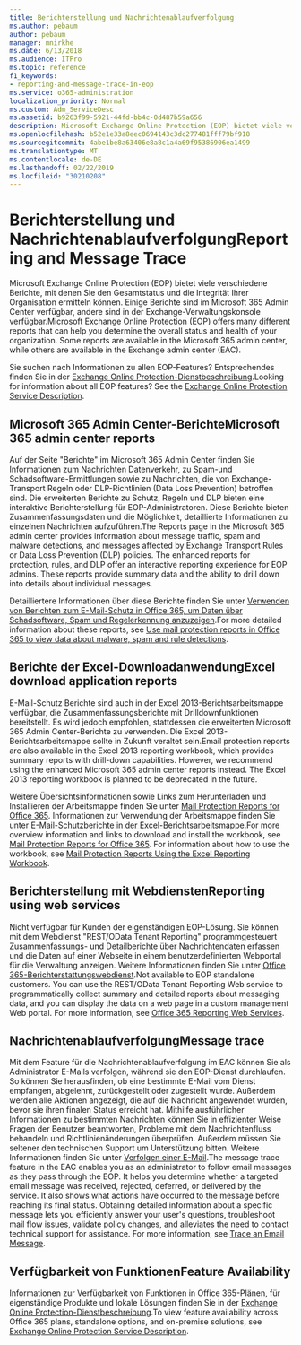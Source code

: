 ```yaml
---
title: Berichterstellung und Nachrichtenablaufverfolgung
ms.author: pebaum
author: pebaum
manager: mnirkhe
ms.date: 6/13/2018
ms.audience: ITPro
ms.topic: reference
f1_keywords:
- reporting-and-message-trace-in-eop
ms.service: o365-administration
localization_priority: Normal
ms.custom: Adm_ServiceDesc
ms.assetid: b9263f99-5921-44fd-bb4c-0d487b59a656
description: Microsoft Exchange Online Protection (EOP) bietet viele verschiedene Berichte, mit denen Sie den Gesamtstatus und die Integrität Ihrer Organisation ermitteln können. Einige Berichte sind im Microsoft 365 Admin Center verfügbar, andere sind in der Exchange-Verwaltungskonsole verfügbar.
ms.openlocfilehash: b52e1e33a8eec0694143c3dc277481fff79bf918
ms.sourcegitcommit: 4abe1be8a63406e8a8c1a4a69f95386906ea1499
ms.translationtype: MT
ms.contentlocale: de-DE
ms.lasthandoff: 02/22/2019
ms.locfileid: "30210208"
---
```

# <a name="reporting-and-message-trace"></a><span data-ttu-id="04ea7-104">Berichterstellung und Nachrichtenablaufverfolgung</span><span class="sxs-lookup"><span data-stu-id="04ea7-104">Reporting and Message Trace</span></span>

<span data-ttu-id="04ea7-p102">Microsoft Exchange Online Protection (EOP) bietet viele verschiedene Berichte, mit denen Sie den Gesamtstatus und die Integrität Ihrer Organisation ermitteln können. Einige Berichte sind im Microsoft 365 Admin Center verfügbar, andere sind in der Exchange-Verwaltungskonsole verfügbar.</span><span class="sxs-lookup"><span data-stu-id="04ea7-p102">Microsoft Exchange Online Protection (EOP) offers many different reports that can help you determine the overall status and health of your organization. Some reports are available in the Microsoft 365 admin center, while others are available in the Exchange admin center (EAC).</span></span>
  
<span data-ttu-id="04ea7-p103">Sie suchen nach Informationen zu allen EOP-Features? Entsprechendes finden Sie in der [Exchange Online Protection-Dienstbeschreibung](exchange-online-protection-service-description.md).</span><span class="sxs-lookup"><span data-stu-id="04ea7-p103">Looking for information about all EOP features? See the [Exchange Online Protection Service Description](exchange-online-protection-service-description.md).</span></span>
  
## <a name="microsoft-365-admin-center-reports"></a><span data-ttu-id="04ea7-109">Microsoft 365 Admin Center-Berichte</span><span class="sxs-lookup"><span data-stu-id="04ea7-109">Microsoft 365 admin center reports</span></span>
<span data-ttu-id="04ea7-110"><a name="BKMK_office365admincenterreports"> </a></span><span class="sxs-lookup"><span data-stu-id="04ea7-110"></span></span>

<span data-ttu-id="04ea7-p104">Auf der Seite "Berichte" im Microsoft 365 Admin Center finden Sie Informationen zum Nachrichten Datenverkehr, zu Spam-und Schadsoftware-Ermittlungen sowie zu Nachrichten, die von Exchange-Transport Regeln oder DLP-Richtlinien (Data Loss Prevention) betroffen sind. Die erweiterten Berichte zu Schutz, Regeln und DLP bieten eine interaktive Berichterstellung für EOP-Administratoren. Diese Berichte bieten Zusammenfassungsdaten und die Möglichkeit, detaillierte Informationen zu einzelnen Nachrichten aufzuführen.</span><span class="sxs-lookup"><span data-stu-id="04ea7-p104">The Reports page in the Microsoft 365 admin center provides information about message traffic, spam and malware detections, and messages affected by Exchange Transport Rules or Data Loss Prevention (DLP) policies. The enhanced reports for protection, rules, and DLP offer an interactive reporting experience for EOP admins. These reports provide summary data and the ability to drill down into details about individual messages.</span></span>
  
<span data-ttu-id="04ea7-114">Detailliertere Informationen über diese Berichte finden Sie unter [Verwenden von Berichten zum E-Mail-Schutz in Office 365, um Daten über Schadsoftware, Spam und Regelerkennung anzuzeigen](https://go.microsoft.com/fwlink/p/?LinkID=401102).</span><span class="sxs-lookup"><span data-stu-id="04ea7-114">For more detailed information about these reports, see [Use mail protection reports in Office 365 to view data about malware, spam and rule detections](https://go.microsoft.com/fwlink/p/?LinkID=401102).</span></span>
  
## <a name="excel-download-application-reports"></a><span data-ttu-id="04ea7-115">Berichte der Excel-Downloadanwendung</span><span class="sxs-lookup"><span data-stu-id="04ea7-115">Excel download application reports</span></span>
<span data-ttu-id="04ea7-116"><a name="BKMK_exceldownloadapplicationreports"> </a></span><span class="sxs-lookup"><span data-stu-id="04ea7-116"></span></span>

<span data-ttu-id="04ea7-p105">E-Mail-Schutz Berichte sind auch in der Excel 2013-Berichtsarbeitsmappe verfügbar, die Zusammenfassungsberichte mit Drilldownfunktionen bereitstellt. Es wird jedoch empfohlen, stattdessen die erweiterten Microsoft 365 Admin Center-Berichte zu verwenden. Die Excel 2013-Berichtsarbeitsmappe sollte in Zukunft veraltet sein.</span><span class="sxs-lookup"><span data-stu-id="04ea7-p105">Email protection reports are also available in the Excel 2013 reporting workbook, which provides summary reports with drill-down capabilities. However, we recommend using the enhanced Microsoft 365 admin center reports instead. The Excel 2013 reporting workbook is planned to be deprecated in the future.</span></span> 
  
<span data-ttu-id="04ea7-p106">Weitere Übersichtsinformationen sowie Links zum Herunterladen und Installieren der Arbeitsmappe finden Sie unter [Mail Protection Reports for Office 365](https://go.microsoft.com/fwlink/p/?LinkId=271776). Informationen zur Verwendung der Arbeitsmappe finden Sie unter [E-Mail-Schutzberichte in der Excel-Berichtsarbeitsmappe](https://go.microsoft.com/fwlink/p/?LinkId=285211).</span><span class="sxs-lookup"><span data-stu-id="04ea7-p106">For more overview information and links to download and install the workbook, see [Mail Protection Reports for Office 365](https://go.microsoft.com/fwlink/p/?LinkId=271776). For information about how to use the workbook, see [Mail Protection Reports Using the Excel Reporting Workbook](https://go.microsoft.com/fwlink/p/?LinkId=285211).</span></span>
  
## <a name="reporting-using-web-services"></a><span data-ttu-id="04ea7-122">Berichterstellung mit Webdiensten</span><span class="sxs-lookup"><span data-stu-id="04ea7-122">Reporting using web services</span></span>
<span data-ttu-id="04ea7-123"><a name="BKMK_reportingusingwebservices"> </a></span><span class="sxs-lookup"><span data-stu-id="04ea7-123"></span></span>

<span data-ttu-id="04ea7-p107">Nicht verfügbar für Kunden der eigenständigen EOP-Lösung. Sie können mit dem Webdienst "REST/OData Tenant Reporting" programmgesteuert Zusammenfassungs- und Detailberichte über Nachrichtendaten erfassen und die Daten auf einer Webseite in einem benutzerdefinierten Webportal für die Verwaltung anzeigen. Weitere Informationen finden Sie unter [Office 365-Berichterstattungswebdienst](https://go.microsoft.com/fwlink/?LinkId=279926).</span><span class="sxs-lookup"><span data-stu-id="04ea7-p107">Not available to EOP standalone customers. You can use the REST/OData Tenant Reporting Web service to programmatically collect summary and detailed reports about messaging data, and you can display the data on a web page in a custom management Web portal. For more information, see [Office 365 Reporting Web Services](https://go.microsoft.com/fwlink/?LinkId=279926).</span></span>
  
## <a name="message-trace"></a><span data-ttu-id="04ea7-127">Nachrichtenablaufverfolgung</span><span class="sxs-lookup"><span data-stu-id="04ea7-127">Message trace</span></span>
<span data-ttu-id="04ea7-128"><a name="BKMK_messagetrace"> </a></span><span class="sxs-lookup"><span data-stu-id="04ea7-128"></span></span>

<span data-ttu-id="04ea7-p108">Mit dem Feature für die Nachrichtenablaufverfolgung im EAC können Sie als Administrator E-Mails verfolgen, während sie den EOP-Dienst durchlaufen. So können Sie herausfinden, ob eine bestimmte E-Mail vom Dienst empfangen, abgelehnt, zurückgestellt oder zugestellt wurde. Außerdem werden alle Aktionen angezeigt, die auf die Nachricht angewendet wurden, bevor sie ihren finalen Status erreicht hat. Mithilfe ausführlicher Informationen zu bestimmten Nachrichten können Sie in effizienter Weise Fragen der Benutzer beantworten, Probleme mit dem Nachrichtenfluss behandeln und Richtlinienänderungen überprüfen. Außerdem müssen Sie seltener den technischen Support um Unterstützung bitten. Weitere Informationen finden Sie unter [Verfolgen einer E-Mail](https://go.microsoft.com/fwlink/p/?LinkID=282262).</span><span class="sxs-lookup"><span data-stu-id="04ea7-p108">The message trace feature in the EAC enables you as an administrator to follow email messages as they pass through the EOP. It helps you determine whether a targeted email message was received, rejected, deferred, or delivered by the service. It also shows what actions have occurred to the message before reaching its final status. Obtaining detailed information about a specific message lets you efficiently answer your user's questions, troubleshoot mail flow issues, validate policy changes, and alleviates the need to contact technical support for assistance. For more information, see [Trace an Email Message](https://go.microsoft.com/fwlink/p/?LinkID=282262).</span></span>
  
## <a name="feature-availability"></a><span data-ttu-id="04ea7-134">Verfügbarkeit von Funktionen</span><span class="sxs-lookup"><span data-stu-id="04ea7-134">Feature Availability</span></span>
<span data-ttu-id="04ea7-135"><a name="BKMK_messagetrace"> </a></span><span class="sxs-lookup"><span data-stu-id="04ea7-135"></span></span>

<span data-ttu-id="04ea7-136">Informationen zur Verfügbarkeit von Funktionen in Office 365-Plänen, für eigenständige Produkte und lokale Lösungen finden Sie in der [Exchange Online Protection-Dienstbeschreibung](exchange-online-protection-service-description.md).</span><span class="sxs-lookup"><span data-stu-id="04ea7-136">To view feature availability across Office 365 plans, standalone options, and on-premise solutions, see [Exchange Online Protection Service Description](exchange-online-protection-service-description.md).</span></span>
  

